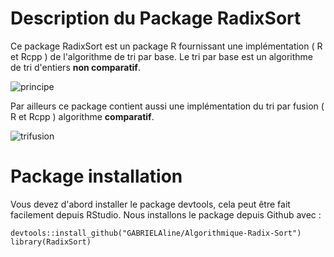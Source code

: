 # Description du Package RadixSort

Ce package RadixSort est un package R fournissant une implémentation ( R et Rcpp ) de l'algorithme de tri par base.
Le tri par base est un algorithme de tri d'entiers **non comparatif**.

![principe](https://github.com/GABRIELAline/Algorithmique-Radix-Sort/assets/148849902/02b4181e-ff53-4b66-b9f8-ea925b5cb554)

Par ailleurs ce package contient aussi une implémentation du tri par fusion ( R et Rcpp ) algorithme **comparatif**.

![trifusion](https://github.com/GABRIELAline/Algorithmique-Radix-Sort/assets/148849902/b6cb5743-4e5b-46fa-8ca5-e2659facbe42)

# Package installation

Vous devez d'abord installer le package devtools, cela peut être fait facilement depuis RStudio. Nous installons le package depuis Github avec :
``````
devtools::install_github("GABRIELAline/Algorithmique-Radix-Sort")
library(RadixSort)
``````
